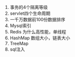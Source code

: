 1. 事务的4个隔离等级
2. servlet四个生命周期
3. 一千万数据前100份数据排序
4. Mysql索引 
5. Redis 为什么高性能，单线程
6. HashMap 数组大小，链表大小
7. TreeMap
8. sql注入